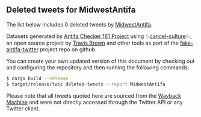 ## Deleted tweets for MidwestAntifa

The list below includes 0 deleted tweets by
[MidwestAntifa](https://twitter.com/MidwestAntifa).



Datasets generated by [Antifa Checker 161 Project](https://twitter.com/antifacheck161) using ✨[cancel-culture](https://github.com/travisbrown/cancel-culture)✨, an open source project by 
[Travis Brown](https://twitter.com/travisbrown) and other tools as part of the 
[fake-antifa-twitter](https://github.com/antifacheck161/fake-antifa-twitter) project repo on github.

You can create your own updated version of this document by checking out and configuring the
repository and then running the following commands:

```bash
$ cargo build --release
$ target/release/twcc deleted-tweets --report MidwestAntifa
```

Please note that all tweets quoted here are sourced from the
[Wayback Machine](https://web.archive.org) and were not directly accessed through the Twitter API or
any Twitter client.

